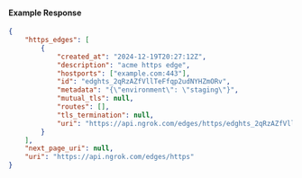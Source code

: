 <!-- Code generated for API Clients. DO NOT EDIT. -->

#### Example Response

```json
{
	"https_edges": [
		{
			"created_at": "2024-12-19T20:27:12Z",
			"description": "acme https edge",
			"hostports": ["example.com:443"],
			"id": "edghts_2qRzAZfVllTeFfqp2udNYHZmORv",
			"metadata": "{\"environment\": \"staging\"}",
			"mutual_tls": null,
			"routes": [],
			"tls_termination": null,
			"uri": "https://api.ngrok.com/edges/https/edghts_2qRzAZfVllTeFfqp2udNYHZmORv"
		}
	],
	"next_page_uri": null,
	"uri": "https://api.ngrok.com/edges/https"
}
```
